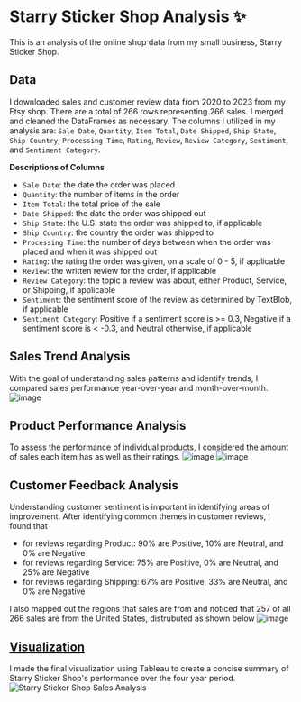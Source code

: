 # Starry Sticker Shop Analysis ✨
This is an analysis of the online shop data from my small business, Starry Sticker Shop.

## Data
I downloaded sales and customer review data from 2020 to 2023 from my Etsy shop. There are a total of 266 rows representing 266 sales. I merged and cleaned the DataFrames as necessary. The columns I utilized in my analysis are: `Sale Date`, `Quantity`, `Item Total`, `Date Shipped`, `Ship State`, `Ship Country`, `Processing Time`, `Rating`, `Review`, `Review Category`, `Sentiment`, and `Sentiment Category`.

**Descriptions of Columns**
- `Sale Date`: the date the order was placed
- `Quantity`: the number of items in the order
- `Item Total`: the total price of the sale
- `Date Shipped`: the date the order was shipped out
- `Ship State`: the U.S. state the order was shipped to, if applicable
- `Ship Country`: the country the order was shipped to
- `Processing Time`: the number of days between when the order was placed and when it was shipped out
- `Rating`: the rating the order was given, on a scale of 0 - 5, if applicable
- `Review`: the written review for the order, if applicable
- `Review Category`: the topic a review was about, either Product, Service, or Shipping, if applicable
- `Sentiment`: the sentiment score of the review as determined by TextBlob, if applicable
- `Sentiment Category`: Positive if a sentiment score is >= 0.3, Negative if a sentiment score is < -0.3, and Neutral otherwise, if applicable

## Sales Trend Analysis
With the goal of understanding sales patterns and identify trends, I compared sales performance year-over-year and month-over-month.
![image](https://github.com/sarahhe05/Starry-Sticker-Shop-Analysis/assets/142868875/98ead4f0-acc1-4217-91fe-915c65e1b6c3)

## Product Performance Analysis
To assess the performance of individual products, I considered the amount of sales each item has as well as their ratings.
![image](https://github.com/sarahhe05/Starry-Sticker-Shop-Analysis/assets/142868875/15913e97-4f10-44dd-bd02-268dec2be7c7)
![image](https://github.com/sarahhe05/Starry-Sticker-Shop-Analysis/assets/142868875/7027f563-214d-459b-a8d1-756002cbcbed)

## Customer Feedback Analysis
Understanding customer sentiment is important in identifying areas of improvement. After identifying common themes in customer reviews, I found that 
- for reviews regarding Product: 90% are Positive, 10% are Neutral, and 0% are Negative
- for reviews regarding Service: 75% are Positive, 0% are Neutral, and 25% are Negative
- for reviews regarding Shipping: 67% are Positive, 33% are Neutral, and 0% are Negative

I also mapped out the regions that sales are from and noticed that 257 of all 266 sales are from the United States, distrubuted as shown below
![image](https://github.com/sarahhe05/Starry-Sticker-Shop-Analysis/assets/142868875/761b9841-e2c2-444b-b2ab-bbb1f0fd838e)

## [Visualization](https://public.tableau.com/app/profile/sarah.he8574/viz/StarryStickerShopAnalysis/StarryStickerShopSalesAnalysis)
I made the final visualization using Tableau to create a concise summary of Starry Sticker Shop's performance over the four year period.
![Starry Sticker Shop Sales Analysis](https://github.com/sarahhe05/Starry-Sticker-Shop-Analysis/assets/142868875/1c433005-2fe7-4b5c-ae1b-dd40cefdb35c)
